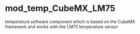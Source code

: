 # mod_temp_CubeMX_LM75
temperature software component which is based on the CubeMX framework and works with the LM75 temperature sensor
